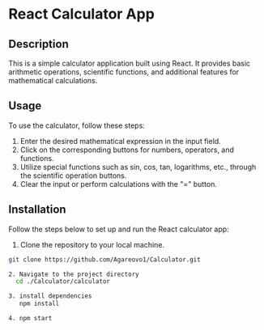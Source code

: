 # React Calculator App

## Description

This is a simple calculator application built using React. It provides basic arithmetic operations, scientific functions, and additional features for mathematical calculations.

## Usage

To use the calculator, follow these steps:

1. Enter the desired mathematical expression in the input field.
2. Click on the corresponding buttons for numbers, operators, and functions.
3. Utilize special functions such as sin, cos, tan, logarithms, etc., through the scientific operation buttons.
4. Clear the input or perform calculations with the "=" button.

## Installation

Follow the steps below to set up and run the React calculator app:

1. Clone the repository to your local machine.

```bash
git clone https://github.com/Agareovo1/Calculator.git

2. Navigate to the project directory
  cd ./Calculator/calculator

3. install dependencies 
   npm install

4. npm start
